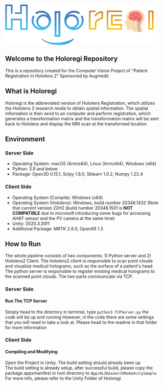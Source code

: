 ![alt text](Holoregilogo.png "Holoregi")
## Welcome to the Holoregi Repository
This is a repository created for the Computer Vision Project of "Patient Registration in Hololens 2" Sponsored by Augmedit
## What is Holoregi
Holoregi is the abbreviated version of Hololens Registration, which utilizes the Hololens 2 research mode to obtain spatial information. The spatial information is then send to an computer and perform registration, which generates a transformation matrix and the transformation matrix will be sent back to Hololens and display the MRI scan at the transformed location
## Environment
### Server Side
- Operating System: macOS (Arm/x64), Linux (Arm/x64), Windows (x64)
- Python: 3.9 and below
- Package: Open3D 0.15.1, Scipy 1.8.0, Sklearn 1.0.2, Numpy 1.22.4
### Client Side
- Operating System (Compile): Windows (x64)
- Operating System (Hololens): Windows, build number 20348.1432 (Note that current version 22H2 (build number 20348.1501 is **NOT COMPATIBLE** due to microsoft introducing some bugs for accessing AHAT sensor and the PV camera at the same time)
- Unity: 2020.3.30f1
- Additional Package: MRTK 2.8.0, OpenXR 1.3
## How to Run
The whole pipeline consists of two components: 1) Python server and 2) Hololens2 Client. The hololens2 client is responsible to  scan point clouds and visualize medical holograms, such as the surface of a patient's head. The python server is responsible to register existing medical holograms to the scanned point clouds. The two parts communicate via TCP.
### Server Side
<!-- #### Registration
Reconstruct RGB point clouds from ImageCapture and PointCloudCapture folders by following the instruction from HoloLens2ForCV: https://github.com/microsoft/HoloLens2ForCV/tree/main/Samples/StreamRecorder <br>
Then process those point clouds described in the `python` folder. With the provided MRI point cloud file, run <br>
`python main.py` <br>
to get the transformed MRI point cloud and combined hologram from the Hololens frames registerd with it. -->
#### Run The TCP Server
Simply head to the directory in terminal, type `python3 TCPServer.py` the code will be up and running
However, in the code there are some settings that you will need to take a look at. Please head to the readme in that folder for more information
### Client Side
#### Compiling and Modifying
Open the Project in Unity. The build setting should already been up <br>
The build setting is already setup, after successful build, please copy the package.appxmanifest in root directory to `App/HL2ResearchModeUnitySample` <br>
For more info, please refer to the Unity Folder of Holoregi <br>

